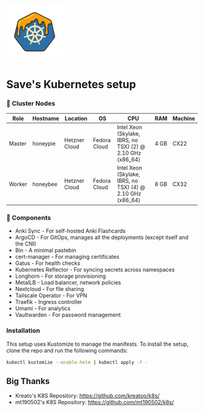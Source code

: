 <img src="https://raw.githubusercontent.com/saveside/k8s/refs/heads/main/assets/honey-k8s.png" height="150">

# Save's Kubernetes setup

### 🐝 Cluster Nodes

| Role      | Hostname        | Location     | OS       | CPU  | RAM   | Machine |
|-----------|------------------|----------------|--------------------------|------|-------|-------------------|
| Master    | honeypie        | Hetzner Cloud   | Fedora Cloud     | Intel Xeon (Skylake, IBRS, no TSX) (2) @ 2.10 GHz (x86_64)| 4 GB | CX22  |
| Worker    | honeybee        | Hetzner Cloud   | Fedora Cloud     | Intel Xeon (Skylake, IBRS, no TSX) (4) @ 2.10 GHz (x86_64) | 8 GB | CX32 |


### 🍯 Components

- Anki Sync - For self-hosted Anki Flashcards
- ArgoCD - For GitOps, manages all the deployments (except itself and the CNI)
- Bin - A minimal pastebin
- cert-manager - For managing certificates
- Gatus - For health checks
- Kubernetes Reflector - For syncing secrets across namespaces
- Longhorn - For storage provisioning
- MetalLB - Load balancer, network policies
- Nextcloud - For file sharing
- Tailscale Operator - For VPN
- Traefik - Ingress controller
- Umami - For analytics
- Vaultwarden - For password management

### Installation

This setup uses Kustomize to manage the manifests. To install the setup, clone the repo and run the following commands:

```bash
kubectl kustomize --enable-helm | kubectl apply -f -
```

## Big Thanks

- Kreato's K8S Repository: <https://github.com/kreatoo/k8s/>
- mt190502's K8S Repository: <https://github.com/mt190502/k8s/>

